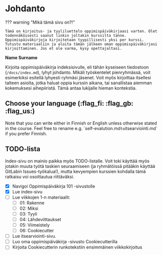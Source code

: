 #  Johdanto

??? warning "Mikä tämä sivu on?!"

    Tämä on kirjoitus- ja tyyliluettelo oppimispäiväkirjaasi varten. Olet todennäköisesti saanut linkin joltakin kurssilta tänne. Oppimispäiväkirjoja kirjoitetaan tyypillisesti yksi per kurssi. Tutustu materiaaliin ja aloita tämän jälkeen oman oppimispäiväkirjasi kirjoittaminen. Jos et ole varma, kysy opettajaltasi.

**Name Surname**

Kirjoita oppimispäiväkirja indeksisivulle, eli tähän kyseiseen tiedostoon (`/docs/index.md`), lyhyt johdanto. Mikäli työskentelet pienryhmässä, voit esimerkiksi esitellä lyhyesti ryhmäsi jäsenet. Voit myös kirjoittaa itsellesi talteen asioita, jotka haluat oppia kurssin aikana, tai sanallistaa aiemman kokemuksesi aihepiiristä. Tämä antaa lukijalle hieman kontekstia.

## Choose your language (:flag_fi: :flag_gb: :flag_us:)

Note that you can write either in Finnish or English unless otherwise stated in the course. Feel free to rename e.g. ´self-evalution.md` to `itsearviointi.md` if you prefer Finnish.

## TODO-lista

Index-sivu on mainio paikka myös TODO-listalle. Voit toki käyttää myös jotakin muuta työtä taskien seuraamiseen (ja ryhmätöissä pitääkin käyttää GitLabin Issues-työkalua!), mutta kevyempien kurssien kohdalla tämä ratkaisu voi osoittautua riittäväksi.

- [x] Navigoi Oppimispäiväkirja 101 -sivustolle
- [x] Lue index-sivu
- [ ] Lue viikkojen 1-n materiaalit:
    - [ ] 01: Rakenne
    - [ ] 02: Miksi
    - [ ] 03: Tyyli
    - [ ] 04: Lähdeviittaukset
    - [ ] 05: Viimeistely
    - [ ] 06: Cookiecutter
- [ ] Lue itsearviointi-sivu.
- [ ] Luo oma oppimispäiväkirja -sivusto Cookiecutterilla
- [ ] Kirjoita Cookiecutterin runkotekstiin ensimmäinen viikkokirjoitus
